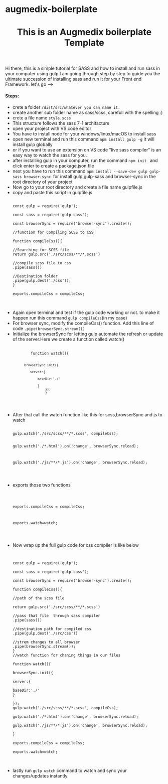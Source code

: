 # augmedix-boilerplate
<!DOCTYPE html>

<html lang="en">
  
<head>
  
<meta charset="UTF-8">

<meta http-equiv="X-UA-Compatible" content="IE=edge">

<meta name="viewport" content="width=device-width, initial-scale=1.0">

<link rel="stylesheet" type="text/css" href="../src/css/style.css">

</head>

<body class="home-page">
  
<div class="container">
  
<header>
  
<h1 class="primary-header">
  
This is an Augmedix boilerplate Template
</h1>
</header>
<main>
<p> Hi there, this is a simple tutorial for SASS and how to install and run sass in your computer using  gulp.I am going through step by step to guide you the ultimate succession of installing sass and run it for your Front end Framework. let's go --></p>
  
<h4>Steps:</h4>

<ul>
<li>crete a folder <code class="background">/dist/src/whatever you can name it.</code></li>
  
<li>create another sub folder name as sass/scss, carefull with the spelling :)</li>

<li>crete a file name <code class="background">style.scss</code></li>

<li>This structure follows the sass 7-1 architacture</li>

<li>open your project with VS code editor</li>

<li>You have to install node for your windows/linux/macOS to install sass </li>

<li>open new terminal and run  this command <code class="background">npm install gulp -g</code> It will install gulp globally</li>

<li>or if you want to use an extension on VS code "live sass compiler" is an easy way to watch the sass for you. </li>

<li>after installing gulp in your computer, run the command <code class="background">npm init </code> and click enter to create a package.json file</li>

<li>next you have to run this command <code>npm install --save-dev gulp gulp-sass browser-sync </code>for install gulp,gulp-sass and browser-sync in the root directory of your project </li>

<li>Now go to your root directory and create a file name gulpfile.js</li>

<li>copy and paste this script in gulpfile.js
  
<pre>
<code class="code">
const gulp = require('gulp');

const sass = require('gulp-sass');

const browserSync = require('browser-sync').create();

//function for Compiling SCSS to CSS

function compileCss(){

//Searching for SCSS file
return gulp.src('./src/scss/**/*.scss')

//compile scss file to css
.pipe(sass())

//Destination folder
.pipe(gulp.dest('./css'));
}

exports.compileCss = compileCss;

</code>
</pre>
</li>
<li>Again open terminal and test if the gulp code working or not. to make it happen
run this command  <code>gulp compileCss</code>(in my case)
</li>

<li>For browser sync, modify the compileCss() function. Add this line of code
<code>.pipe(browserSync.stream())</code>
</li>

<li>
Initialize the browserSync for letting gulp automate the refresh or update of the server.Here we create a function called watch()
<pre>
   <code>
        function watch(){
        
          browserSync.init({
          
             server:{
             
                 baseDir:'./'
                 
                 }
                     });
                     }
</code>
</pre>

</li>

<li>
After that call the watch function like this for scss,browserSync and js to watch
<pre>
<code>
gulp.watch('./src/scss/**/*.scss', compileCss);

gulp.watch('./*.html').on('change', browserSync.reload);

gulp.watch('./js/**/*.js').on('change', browserSync.reload);

</code>
</pre>
</li>

<li>
exports those two functions 
<pre>
<code>

exports.compileCss = compileCss;

exports.watch=watch;

</code>
</pre>

</li>
<li>  
  
<div class="wrap">Now wrap up the full gulp code for css compiler is like below</div>

<pre>
<code>

const gulp = require('gulp');

const sass = require('gulp-sass');

const browserSync = require('browser-sync').create();

function compileCss(){

//path of the scss file

return gulp.src('./src/scss/**/*.scss')

//pass that file  through sass compiler
.pipe(sass())

//destination path for compiled css
.pipe(gulp.dest('./src/css'))

//strem changes to all browser
.pipe(browserSync.stream());
}
//watch function for chaning things in our files 

function watch(){

browserSync.init({

server:{

baseDir:'./'
}

});
gulp.watch('./src/scss/**/*.scss', compileCss);

gulp.watch('./*.html').on('change', browserSync.reload);

gulp.watch('./js/**/*.js').on('change', browserSync.reload);

}

exports.compileCss = compileCss;

exports.watch=watch;

</code>
</pre>
</li> 

<li>
lastly run <code>gulp watch</code> command  to watch and sync your changes/updates instantly.

</li>
</ul>
</main>
</div>
</body>
</html>
